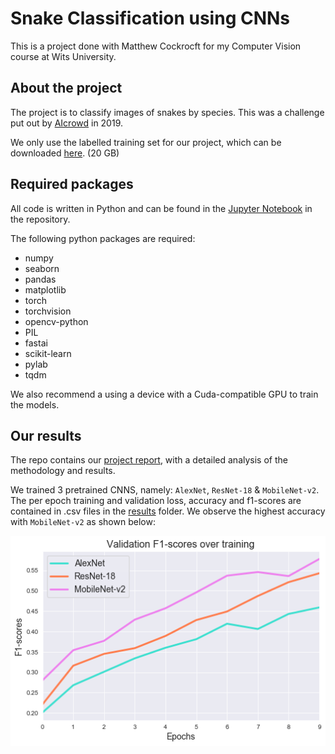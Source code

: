 # Snake Classification using CNNs
This is a project done with Matthew Cockrocft for my Computer Vision course at Wits University.

## About the project
The project is to classify images of snakes by species. This was a challenge put out by [AIcrowd](https://www.aicrowd.com/challenges/snake-species-identification-challenge) in 2019. 

We only use the labelled training set for our project, which can be downloaded [here](https://s3.eu-central-1.amazonaws.com/aicrowd-static/datasets/snake-species-identification-challenge/train.tar.gz). (20 GB)

## Required packages
All code is written in Python and can be found in the [Jupyter Notebook](https://github.com/nishai/snake-classification-with-CNNs/blob/master/Snake%20Identification.ipynb) in the repository.

The following python packages are required:
* numpy
* seaborn
* pandas
* matplotlib
* torch
* torchvision
* opencv-python
* PIL
* fastai
* scikit-learn
* pylab
* tqdm

We also recommend a using a device with a Cuda-compatible GPU to train the models.

## Our results
The repo contains our [project report](https://github.com/nishai/snake-classification-with-CNNs/blob/master/CV%20Project%202.pdf), with a detailed analysis of the methodology and results.

We trained 3 pretrained CNNS, namely: `AlexNet`,  `ResNet-18` & `MobileNet-v2`. The per epoch training and validation loss, accuracy and f1-scores are contained in .csv files in the [results](https://github.com/nishai/snake-classification-with-CNNs/tree/master/results) folder. 
We observe the highest accuracy with `MobileNet-v2` as shown below:

![Validation F1-scores](https://github.com/nishai/snake-classification-with-CNNs/blob/master/graphs/val-f1.png)
